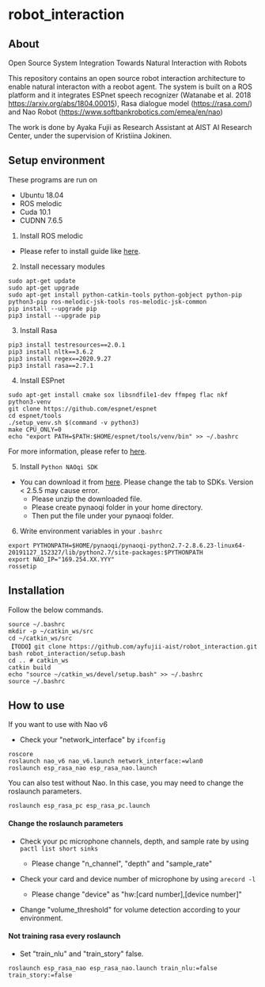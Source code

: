 # robot_interaction

## About
Open Source System Integration Towards Natural Interaction with Robots

This repository contains an open source robot interaction architecture to enable natural interacton with a reobot agent. The system is built on a ROS platform and it integrates ESPnet speech recognizer (Watanabe et al. 2018 https://arxiv.org/abs/1804.00015), Rasa dialogue model (https://rasa.com/) and Nao Robot (https://www.softbankrobotics.com/emea/en/nao)

The work is done by Ayaka Fujii as Research Assistant at AIST AI Research Center, under the supervision of Kristiina Jokinen.

## Setup environment
These programs are run on 
* Ubuntu 18.04
* ROS melodic
* Cuda 10.1
* CUDNN 7.6.5

1. Install ROS melodic
* Please refer to install guide like [here](http://wiki.ros.org/melodic/Installation/Ubuntu).

2. Install necessary modules
```
sudo apt-get update
sudo apt-get upgrade
sudo apt-get install python-catkin-tools python-gobject python-pip python3-pip ros-melodic-jsk-tools ros-melodic-jsk-common
pip install --upgrade pip
pip3 install --upgrade pip
```

3. Install Rasa
```
pip3 install testresources==2.0.1
pip3 install nltk==3.6.2
pip3 install regex==2020.9.27
pip3 install rasa==2.7.1
```

4. Install ESPnet
```
sudo apt-get install cmake sox libsndfile1-dev ffmpeg flac nkf python3-venv
git clone https://github.com/espnet/espnet
cd espnet/tools
./setup_venv.sh $(command -v python3)
make CPU_ONLY=0
echo "export PATH=$PATH:$HOME/espnet/tools/venv/bin" >> ~/.bashrc
```
For more information, please refer to [here](https://espnet.github.io/espnet/installation.html).

5. Install ``Python NAOqi SDK``
* You can download it from [here](https://www.softbankrobotics.com/emea/en/support/nao-6/downloads-softwares/former-versions?os=49&category=39). 
Please change the tab to SDKs. Version < 2.5.5 may cause error.
  * Please unzip the downloaded file.
  * Please create pynaoqi folder in your home directory.
  * Then put the file under your pynaoqi folder.

6. Write environment variables in your ``.bashrc``
```
export PYTHONPATH=$HOME/pynaoqi/pynaoqi-python2.7-2.8.6.23-linux64-20191127_152327/lib/python2.7/site-packages:$PYTHONPATH
export NAO_IP="169.254.XX.YYY"
rossetip
```

## Installation

Follow the below commands.
```
source ~/.bashrc
mkdir -p ~/catkin_ws/src
cd ~/catkin_ws/src
【TODO】git clone https://github.com/ayfujii-aist/robot_interaction.git
bash robot_interaction/setup.bash
cd .. # catkin_ws
catkin build
echo "source ~/catkin_ws/devel/setup.bash" >> ~/.bashrc
source ~/.bashrc
```

## How to use

If you want to use with Nao v6
* Check your "network_interface" by ```ifconfig```
```
roscore
roslaunch nao_v6 nao_v6.launch network_interface:=wlan0
roslaunch esp_rasa_nao esp_rasa_nao.launch
```

You can also test without Nao.
In this case, you may need to change the roslaunch parameters.
```
roslaunch esp_rasa_pc esp_rasa_pc.launch
```

#### Change the roslaunch parameters
* Check your pc microphone channels, depth, and sample rate by using ```pactl list short sinks```
  * Please change "n_channel", "depth" and "sample_rate" 

* Check your card and device number of microphone by using ```arecord -l```
  * Please change "device" as "hw:[card number],[device number]"

* Change "volume_threshold" for volume detection according to your environment.

#### Not training rasa every roslaunch
* Set "train_nlu" and "train_story" false.

````
roslaunch esp_rasa_nao esp_rasa_nao.launch train_nlu:=false train_story:=false
````
